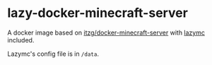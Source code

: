 # lazy-docker-minecraft-server

A docker image based on [itzg/docker-minecraft-server](https://github.com/itzg/docker-minecraft-server) with [lazymc](https://github.com/timvisee/lazymc) included.

Lazymc's config file is in `/data`.